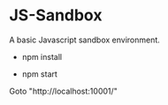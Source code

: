 # JS-Sandbox
A basic Javascript sandbox environment.

- npm install

- npm start

Goto "http://localhost:10001/"
